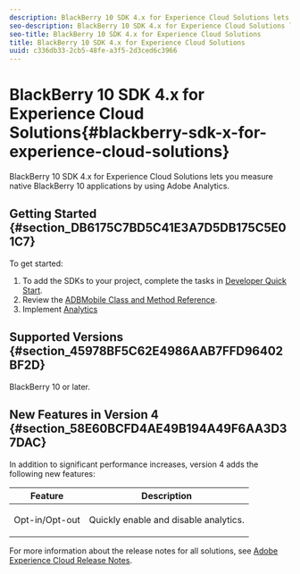 ```yaml
---
description: BlackBerry 10 SDK 4.x for Experience Cloud Solutions lets you measure native BlackBerry 10 applications by using Adobe Analytics.
seo-description: BlackBerry 10 SDK 4.x for Experience Cloud Solutions lets you measure native BlackBerry 10 applications by using Adobe Analytics.
seo-title: BlackBerry 10 SDK 4.x for Experience Cloud Solutions
title: BlackBerry 10 SDK 4.x for Experience Cloud Solutions
uuid: c336db33-2cb5-48fe-a3f5-2d3ced6c3966
---
```


# BlackBerry 10 SDK 4.x for Experience Cloud Solutions{#blackberry-sdk-x-for-experience-cloud-solutions}

BlackBerry 10 SDK 4.x for Experience Cloud Solutions lets you measure native BlackBerry 10 applications by using Adobe Analytics.

## Getting Started {#section_DB6175C7BD5C41E3A7D5DB175C5E01C7}

To get started:

1. To add the SDKs to your project, complete the tasks in [Developer Quick Start](dev-qs.md). 
1. Review the [ADBMobile Class and Method Reference](methods.md). 
1. Implement [Analytics](analytics.md)

## Supported Versions {#section_45978BF5C62E4986AAB7FFD96402BF2D}

BlackBerry 10 or later.

## New Features in Version 4 {#section_58E60BCFD4AE49B194A49F6AA3D37DAC}

In addition to significant performance increases, version 4 adds the following new features:

<table id="table_FC1AE268F94E41509D7AB1FB7020A47F"> 
 <thead> 
  <tr> 
   <th colname="col1" class="entry"> Feature </th> 
   <th colname="col2" class="entry"> Description </th> 
  </tr>
 </thead>
 <tbody> 
  <tr> 
   <td colname="col1"> <p>Opt-in/Opt-out </p> </td> 
   <td colname="col2"> <p>Quickly enable and disable analytics. </p> </td> 
  </tr> 
 </tbody> 
</table>

For more information about the release notes for all solutions, see [Adobe Experience Cloud Release Notes](https://marketing.adobe.com/resources/help/en_US/whatsnew/). 
